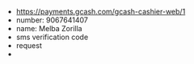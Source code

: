 - https://payments.gcash.com/gcash-cashier-web/1
- number: 9067641407
- name: Melba Zorilla
- sms verification code
- request
- 

<!---
ramilmerioles36/ramilmerioles36 is a ✨ special ✨ repository because its `README.md` (this file) appears on your GitHub profile.
You can click the Preview link to take a look at your changes.
--->
